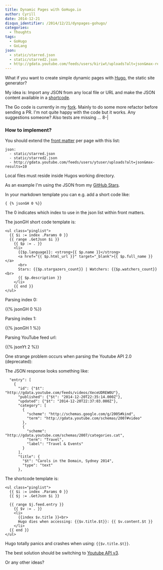 ```yaml
---
title: Dynamic Pages with GoHugo.io
author: Cyrill
date: 2014-12-21
disqus_identifier: /2014/12/21/dynpages-gohugo/
categories:
  - Thoughts
tags:
  - GoHugo
  - GoLang
json:
  - static/starred.json
  - static/starred2.json
  - http://gdata.youtube.com/feeds/users/kiriwt/uploads?alt=json&max-results=10
---
```


What if you want to create simple dynamic pages with [Hugo](http://gohugo.io), the static site generator?

<!--more-->

My idea is: Import any JSON from any local file or URL and make the JSON content
available in a [shortcode](http://gohugo.io/extras/shortcodes/).

The Go code is currently in my [fork](https://github.com/SchumacherFM/hugo/blob/dynamicJsonShortCodes/hugolib/shortcode.go#L130).
Mainly to do some more refactor before sending a PR. I'm not quite happy with the code but it works. 
Any suggestions someone? Also tests are missing ... 8-|

### How to implement?

You should extend the [front matter](http://gohugo.io/content/front-matter/) per page with this list:

```
json:
  - static/starred.json
  - static/starred2.json
  - http://gdata.youtube.com/feeds/users/ytuser/uploads?alt=json&max-results=10
```

Local files must reside inside Hugos working directory.

As an example I'm using the JSON from my [GitHub Stars](https://api.github.com/users/schumacherfm/starred).

In your markdown template you can e.g. add a short code like:

```
{ {% jsonGH 0 %}}
```

The 0 indicates which index to use in the json list within front matters.

The jsonGH short code template is:

```
<ul class="pinglist">
  {{ $i := index .Params 0 }}
  {{ range .GetJson $i }}
    {{ $p := . }}
    <li>
      {{$p.language}}: <strong>{{ $p.name }}</strong>
      <a href="{{ $p.html_url }}" target="_blank">{{ $p.full_name }}</a>
      <br>
      Stars: {{$p.stargazers_count}} | Watchers: {{$p.watchers_count}}<br>
      {{ $p.description }}
    </li>
    {{ end }}
</ul>
```

Parsing index 0:

{{% jsonGH 0 %}}

Parsing index 1:

{{% jsonGH 1 %}}

Parsing YouTube feed url:

{{% jsonYt 2 %}}

One strange problem occurs when parsing the Youtube API 2.0 (deprecated):

The JSON response looks something like:

```
  "entry": [
    {
      "id": {"$t": "http://gdata.youtube.com/feeds/videos/XeceUDREW0U"},
      "published": {"$t": "2014-12-20T22:35:14.000Z"},
      "updated": {"$t": "2014-12-20T22:37:03.000Z"},
      "category": [
        {
          "scheme": "http://schemas.google.com/g/2005#kind",
          "term": "http://gdata.youtube.com/schemas/2007#video"
        },
        {
          "scheme": "http://gdata.youtube.com/schemas/2007/categories.cat",
          "term": "Travel",
          "label": "Travel & Events"
        }
      ],
      "title": {
        "$t": "Carols in the Domain, Sydney 2014",
        "type": "text"
      },
```

The shortcode template is:

```
<ul class="pinglist">
  {{ $i := index .Params 0 }}
  {{ $j := .GetJson $i }}

  {{ range $j.feed.entry }}
    {{ $v := . }}
    <li>
      {{index $v.title }}<br>
      Hugo dies when accessing: {{$v.title.$t}}: {{ $v.content.$t }}
    </li>
  {{ end }}
</ul>
```

Hugo totally panics and crashes when using: `{{$v.title.$t}}`.

The best solution should be switching to [Youtube API v3](https://developers.google.com/youtube/v3/).

Or any other ideas?
